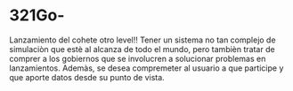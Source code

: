 # 321Go-
Lanzamiento del cohete otro level!!
Tener un sistema no tan complejo de simulaciòn que estè al alcanza de todo el mundo, pero tambièn tratar de comprer a los gobiernos que se involucren a solucionar problemas en lanzamientos. Ademàs, se desea compremeter al usuario a que participe y que aporte datos desde su punto de vista.
